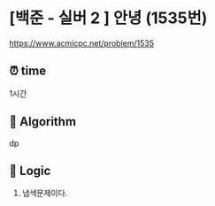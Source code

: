 # [백준 - 실버 2 ] 안녕 (1535번)

https://www.acmicpc.net/problem/1535

## ⏰ **time**

1시간

## :pushpin: **Algorithm**

dp

## :round_pushpin: **Logic**

1. 냅색문제이다.
